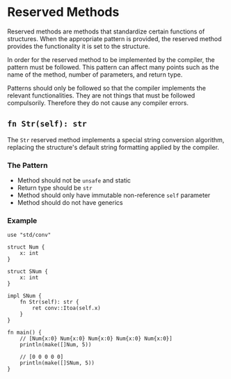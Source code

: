 # Reserved Methods

Reserved methods are methods that standardize certain functions of structures. When the appropriate pattern is provided, the reserved method provides the functionality it is set to the structure.

In order for the reserved method to be implemented by the compiler, the pattern must be followed. This pattern can affect many points such as the name of the method, number of parameters, and return type.

Patterns should only be followed so that the compiler implements the relevant functionalities. They are not things that must be followed compulsorily. Therefore they do not cause any compiler errors.

## `fn Str(self): str`

The `Str` reserved method implements a special string conversion algorithm, replacing the structure's default string formatting applied by the compiler.

### The Pattern

- Method should not be `unsafe` and static
- Return type should be `str`
- Method should only have immutable non-reference `self` parameter
- Method should do not have generics

### Example
```jule
use "std/conv"

struct Num {
    x: int
}

struct SNum {
    x: int
}

impl SNum {
    fn Str(self): str {
        ret conv::Itoa(self.x)
    }
}

fn main() {
    // [Num{x:0} Num{x:0} Num{x:0} Num{x:0} Num{x:0}]
    println(make([]Num, 5))

    // [0 0 0 0 0]
    println(make([]SNum, 5))
}
```